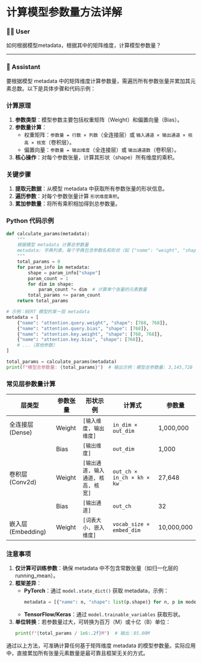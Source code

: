 # 计算模型参数量方法详解

### 🧑‍💻 User

如何根据模型metadata，根据其中的矩阵维度，计算模型参数量？

---

### 🤖 Assistant

要根据模型 metadata 中的矩阵维度计算参数量，需遍历所有参数张量并累加其元素总数。以下是具体步骤和代码示例：

### 计算原理
1. **参数类型**：模型参数主要包括权重矩阵（Weight）和偏置向量（Bias）。
2. **参数量计算**：
   - 权重矩阵：`参数量 = 行数 × 列数`（全连接层）或 `输入通道 × 输出通道 × 核高 × 核宽`（卷积层）。
   - 偏置向量：`参数量 = 输出维度`（全连接层）或 `输出通道数`（卷积层）。
3. **核心操作**：对每个参数张量，计算其形状（shape）所有维度的乘积。

### 关键步骤
1. **提取元数据**：从模型 metadata 中获取所有参数张量的形状信息。
2. **遍历参数**：对每个参数张量计算 `形状维度乘积`。
3. **累加参数量**：将所有乘积相加得到总参数量。

### Python 代码示例
```python
def calculate_params(metadata):
    """
    根据模型 metadata 计算总参数量
    metadata: 字典列表，每个字典包含参数名和形状（如 {"name": "weight", "shape": [768, 768]}）
    """
    total_params = 0
    for param_info in metadata:
        shape = param_info["shape"]
        param_count = 1
        for dim in shape:
            param_count *= dim  # 计算单个张量的元素数量
        total_params += param_count
    return total_params

# 示例：BERT 模型的某一层 metadata
metadata = [
    {"name": "attention.query.weight", "shape": [768, 768]},
    {"name": "attention.query.bias", "shape": [768]},
    {"name": "attention.key.weight", "shape": [768, 768]},
    {"name": "attention.key.bias", "shape": [768]},
    # ...（其他参数）
]

total_params = calculate_params(metadata)
print(f"模型总参数量: {total_params}")  # 输出示例：模型总参数量: 3,145,728
```

### 常见层参数量计算
| **层类型**       | **参数张量** | **形状示例**        | **计算式**             | **参数量** |
|------------------|-------------|---------------------|-----------------------|-----------|
| 全连接层 (Dense) | Weight      | `[输入维度, 输出维度]` | `in_dim × out_dim`    | 1,000,000 |
|                  | Bias        | `[输出维度]`         | `out_dim`             | 1,000     |
| 卷积层 (Conv2d)  | Weight      | `[输出通道, 输入通道, 核高, 核宽]` | `out_ch × in_ch × kh × kw` | 27,648    |
|                  | Bias        | `[输出通道]`         | `out_ch`              | 32        |
| 嵌入层 (Embedding)| Weight     | `[词表大小, 嵌入维度]` | `vocab_size × embed_dim` | 10,000,000 |

### 注意事项
1. **仅计算可训练参数**：确保 metadata 中不包含常数张量（如归一化层的 running_mean）。
2. **框架差异**：
   - **PyTorch**：通过 `model.state_dict()` 获取 metadata，示例：
     ```python
     metadata = [{"name": n, "shape": list(p.shape)} for n, p in model.named_parameters()]
     ```
   - **TensorFlow/Keras**：通过 `model.trainable_variables` 获取形状。
3. **单位转换**：若参数量过大，可转换为百万（M）或十亿（B）单位：
   ```python
   print(f"{total_params / 1e6:.2f}M")  # 输出：85.00M
   ```

通过以上方法，可准确计算任何基于矩阵维度 metadata 的模型参数量。实际应用中，直接累加所有张量元素数量是最可靠且框架无关的方式。